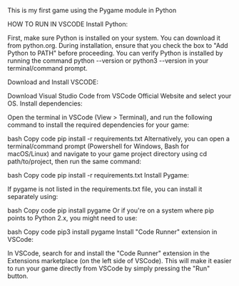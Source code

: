 This is my first game using the Pygame module in Python

HOW TO RUN IN VSCODE
Install Python:

  First, make sure Python is installed on your system. You can download it from python.org.
  During installation, ensure that you check the box to "Add Python to PATH" before proceeding.
  You can verify Python is installed by running the command python --version or python3 --version in your terminal/command prompt.

  
Download and Install VSCODE:
  
  Download Visual Studio Code from VSCode Official Website and select your OS.
  Install dependencies:
  
  Open the terminal in VSCode (View > Terminal), and run the following command to install the required dependencies for your game:
  
  bash
  Copy code
  pip install -r requirements.txt
  Alternatively, you can open a terminal/command prompt (Powershell for Windows, Bash for macOS/Linux) and navigate to your game project directory using cd path/to/project, then run the same command:
  
  bash
  Copy code
  pip install -r requirements.txt
Install Pygame:

If pygame is not listed in the requirements.txt file, you can install it separately using:
  
  bash
  Copy code
  pip install pygame
  Or if you're on a system where pip points to Python 2.x, you might need to use:
  
  bash
  Copy code
  pip3 install pygame
  Install "Code Runner" extension in VSCode:

In VSCode, search for and install the "Code Runner" extension in the Extensions marketplace (on the left side of VSCode).
This will make it easier to run your game directly from VSCode by simply pressing the "Run" button.
